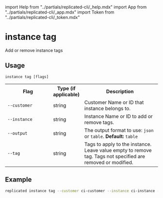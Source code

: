 import Help from "../partials/replicated-cli/_help.mdx"
import App from "../partials/replicated-cli/_app.mdx"
import Token from "../partials/replicated-cli/_token.mdx"

# instance tag

Add or remove instance tags

## Usage

```
instance tag [flags]
```

<table>
  <tr>
    <th width="30%">Flag</th>
    <th width="20%">Type (if applicable)</th>
    <th width="50%">Description</th>
  </tr>
  <App/>
  <tr>
    <td><code>--customer</code></td>
    <td>string</td>
    <td>Customer Name or ID that instance belongs to.</td>
  </tr>
  <tr>
    <td><code>--instance</code></td>
    <td>string</td>
    <td>Instance Name or ID to add or remove tags.</td>
  </tr>
  <Help/>
  <tr>
    <td><code>--output</code></td>
    <td>string</td>
    <td>The output format to use: <code>json</code> or <code>table</code>. <strong>Default:</strong> <code>table</code></td>
  </tr>
  <tr>
    <td><code>--tag</code></td>
    <td>string</td>
    <td>Tags to apply to the instance. Leave value empty to remove tag. Tags not specified are removed or modified.</td>
  </tr>
  <Token/>
</table>

## Example

```bash
replicated instance tag --customer ci-customer --instance ci-instance --tag tag-to-set=value tag-to-remove=
```

